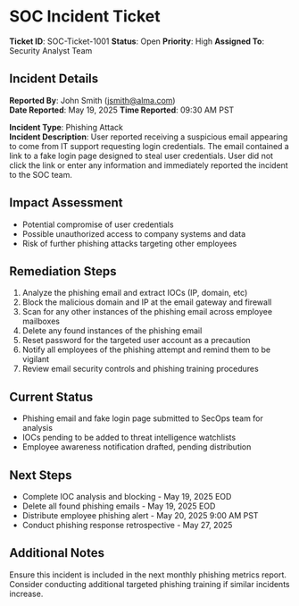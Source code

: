 # SOC Incident Ticket

**Ticket ID**: SOC-Ticket-1001 
**Status**: Open
**Priority**: High
**Assigned To**: Security Analyst Team

## Incident Details

**Reported By**: John Smith (jsmith@alma.com)  
**Date Reported**: May 19, 2025
**Time Reported**: 09:30 AM PST

**Incident Type**: Phishing Attack  
**Incident Description**: 
User reported receiving a suspicious email appearing to come from IT support requesting login credentials. The email contained a link to a fake login page designed to steal user credentials. User did not click the link or enter any information and immediately reported the incident to the SOC team.

## Impact Assessment
- Potential compromise of user credentials
- Possible unauthorized access to company systems and data
- Risk of further phishing attacks targeting other employees

## Remediation Steps
1. Analyze the phishing email and extract IOCs (IP, domain, etc)
2. Block the malicious domain and IP at the email gateway and firewall 
3. Scan for any other instances of the phishing email across employee mailboxes
4. Delete any found instances of the phishing email 
5. Reset password for the targeted user account as a precaution
6. Notify all employees of the phishing attempt and remind them to be vigilant
7. Review email security controls and phishing training procedures

## Current Status
- Phishing email and fake login page submitted to SecOps team for analysis
- IOCs pending to be added to threat intelligence watchlists
- Employee awareness notification drafted, pending distribution  

## Next Steps
- Complete IOC analysis and blocking - May 19, 2025 EOD
- Delete all found phishing emails - May 19, 2025 EOD
- Distribute employee phishing alert - May 20, 2025 9:00 AM PST
- Conduct phishing response retrospective - May 27, 2025

## Additional Notes
Ensure this incident is included in the next monthly phishing metrics report. Consider conducting additional targeted phishing training if similar incidents increase.
